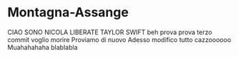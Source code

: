 # Montagna-Assange
CIAO SONO NICOLA
LIBERATE TAYLOR SWIFT
beh
prova
prova
terzo commit
voglio morire
Proviamo di nuovo
Adesso modifico tutto cazzoooooo Muahahahaha
blablabla